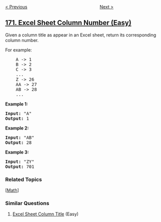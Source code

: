 <!--|This file generated by command(leetcode description); DO NOT EDIT.    |-->
<!--+----------------------------------------------------------------------+-->
<!--|@author    openset <openset.wang@gmail.com>                           |-->
<!--|@link      https://github.com/openset                                 |-->
<!--|@home      https://github.com/tonymontaro/leetcode-hints                        |-->
<!--+----------------------------------------------------------------------+-->

[< Previous](https://github.com/tonymontaro/leetcode-hints/tree/master/problems/two-sum-iii-data-structure-design "Two Sum III - Data structure design")
　　　　　　　　　　　　　　　　
[Next >](https://github.com/tonymontaro/leetcode-hints/tree/master/problems/factorial-trailing-zeroes "Factorial Trailing Zeroes")

## [171. Excel Sheet Column Number (Easy)](https://leetcode.com/problems/excel-sheet-column-number "Excel表列序号")

<p>Given a column title as appear in an Excel sheet, return its corresponding column number.</p>

<p>For example:</p>

<pre>
    A -&gt; 1
    B -&gt; 2
    C -&gt; 3
    ...
    Z -&gt; 26
    AA -&gt; 27
    AB -&gt; 28 
    ...
</pre>

<p><strong>Example 1:</strong></p>

<pre>
<strong>Input:</strong> &quot;A&quot;
<strong>Output:</strong> 1
</pre>

<p><strong>Example 2:</strong></p>

<pre>
<strong>Input: </strong>&quot;AB&quot;
<strong>Output:</strong> 28
</pre>

<p><strong>Example 3:</strong></p>

<pre>
<strong>Input: </strong>&quot;ZY&quot;
<strong>Output:</strong> 701
</pre>

### Related Topics
  [[Math](https://github.com/tonymontaro/leetcode-hints/tree/master/tag/math/README.md)]

### Similar Questions
  1. [Excel Sheet Column Title](https://github.com/tonymontaro/leetcode-hints/tree/master/problems/excel-sheet-column-title) (Easy)
